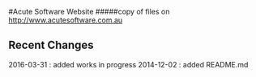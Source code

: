 #Acute Software Website
#####copy of files on http://www.acutesoftware.com.au

Recent Changes
--------------
2016-03-31 : added works in progress
2014-12-02 : added README.md